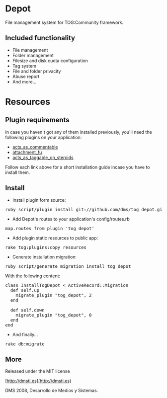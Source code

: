 Depot
===========

File management system for TOG:Community framework.

Included functionality
---------------------- 

* File management
* Folder management
* Filesize and disk cuota configuration
* Tag system
* File and folder privacity
* Abuse report
* And more...

Resources
=========

Plugin requirements
-------------------

In case you haven't got any of them installed previously, you'll need the following plugins on your application:

* [acts\_as\_commentable](https://github.com/tog/tog/wikis/3rd-party-plugins-acts_as_commentable)
* [attachment\_fu](http://github.com/technoweenie/attachment_fu/tree/master)
* [acts\_as\_taggable\_on\_steroids](https://github.com/tog/tog/wikis/3rd-party-plugins-acts_as_taggable_on_steroids)

Follow each link above for a short installation guide incase you have to install them.

Install
-------

* Install plugin form source:
<pre>
ruby script/plugin install git://github.com/dms/tog_depot.git
</pre>

* Add Depot's routes to your application's config/routes.rb
<pre>
map.routes_from_plugin 'tog_depot'
</pre>

* Add plugin static resources to public app:
<pre>
rake tog:plugins:copy_resources
</pre>

* Generate installation migration:
<pre>
ruby script/generate migration install_tog_depot
</pre>

   With the following content:
<pre>
class InstallTogDepot < ActiveRecord::Migration
  def self.up
    migrate_plugin "tog_depot", 2
  end

  def self.down
    migrate_plugin "tog_depot", 0
  end
end
</pre>

* And finally...
<pre>rake db:migrate</pre> 


More
-------
Released under the MIT license

[http://dmsti.es](http://dmsti.es)

DMS 2008, Desarrollo de Medios y Sistemas. 
